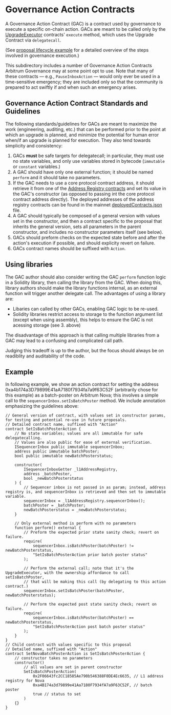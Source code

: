 # Governance Action Contracts
A Governance Action Contract (GAC) is a contract used by governance to execute a specific on-chain action. GACs are meant to be called only by the [UpgradeExecutor](../UpgradeExecutor.sol) contracts' `execute` method, which uses the Upgrade Contract via `delegatecall`. 

(See  [proposal lifecycle example](../../docs/proposal_lifecycle_example.md) for a detailed overview of the steps involved in governance execution.) 

This subdirectory includes a number of Governance Action Contracts Arbitrum Governance may at some point opt to use. Note that many of these contracts — e.g., `PauseInboxAction` — would only ever be used in a time-sensitive emergency; they are included only so that the community is prepared to act swiftly if and when such an emergency arises. 


## Governance Action Contract Standards and Guidelines

The following standards/guidelines for GACs are meant to maximize the work (engineering, auditing, etc.) that can be performed prior to the point at which an upgrade is planned, and minimize the potential for human error when/if an upgrade is planned for execution. They also tend towards simplicity and consistency:


1. GACs **must** be safe targets for delegatecall; in particular, they must use no state variables, and only use variables stored in bytecode (`immutable` or `constant` variables.) 
1. A GAC should have only one external function; it should be named `perform` and it should take no parameters. 
1. If the GAC needs to use a core protocol contract address, it should retrieve it from one of the [Address Registry contracts](../../src/gov-action-contracts/address-registries/L1AddressRegistry.sol) and set its value in the GAC's constructor (as opposed to passing int the core protocol contract address directly). The deployed addresses of the address registry contracts can be found in the mainnet [deployedContracts.json](../../files/mainnet/deployedContracts.json) file.
1. A GAC should typically be composed of a general version with values set in the constructor, and then a contract specific to the proposal that inherits the general version, sets all parameters in the parent constructor, and includes no constructor parameters itself (see below).
1. GACs should preform checks on the expected state before and after the action's execution if possible, and should explicity revert on failure.
1. GACs contract names should be suffixed with `Action`.

## Using libraries
The GAC author should also consider writing the GAC `perform` function logic in a Solidity library, then calling the library from the GAC. When doing this, library authors should make the library functions internal, as an external function will trigger another delegate call. 
The advantages of using a library are:
* Libaries can called by other GACs, enabling GAC logic to be re-used.
* Solidity libraries restrict access to storage to the function argument list (except when using assembly), this helps to ensure the GAC is not acessing storage (see 3. above)

The disadvantage of this approach is that calling multiple libraries from a GAC may lead to a confusing and complicated call path. 

Judging this tradeoff is up to the author, but the focus should always be on readiblity and auditability of the code.

## Example
In following example, we show an action contract for setting the address 0xa4b174a3D79899E41aA7180f7934fa7a9f63C52F (arbitrarily chose for this example) as a batch-poster on Arbitrum Nova; this involves a simple call to the `sequencerInbox.setIsBatchPoster` method. We include annotation emphasizing the guidelines above:



```solidity
// General version of contract, with values set in constructor params, for testing and potential re-use in future proposals.
// Detailed contract name, suffixed with "Action"
contract SetIsBatchPosterAction {
    // No state variables; values are all immutable for safe delegatecalling.
    // Values are also public for ease of external verification.
    ISequencerInbox public immutable sequencerInbox;
    address public immutable batchPoster;
    bool public immutable newBatchPosterstatus;

    constructor(
        ISequencerInboxGetter _l1AddressRegistry,
        address _batchPoster,
        bool _newBatchPosterstatus
    ) {
        // Sequencer inbox is not passed in as param; instead, address registry is, and sequencerInbox is retrieved and then set to immutable variable.
        sequencerInbox = _l1AddressRegistry.sequencerInbox();
        batchPoster = _batchPoster;
        newBatchPosterstatus = _newBatchPosterstatus;
    }

    // Only external method is perform with no parameters
    function perform() external {
        // Preform the expected prior state sanity check; revert on failure.
        require(
            sequencerInbox.isBatchPoster(batchPoster) != newBatchPosterstatus,
            "SetIsBatchPosterAction prior batch poster status"
        );

        // Perform the external call; note that it's the UpgradeExecutor, with the ownership affordance to call setIsBatchPoster,
        // that will be making this call (by delegating to this action contract.)
        sequencerInbox.setIsBatchPoster(batchPoster, newBatchPosterstatus);

        // Perform the expected post state sanity check; revert on failure.
        require(
            sequencerInbox.isBatchPoster(batchPoster) == newBatchPosterstatus,
            "SetIsBatchPosterAction post batch poster status"
        );
    }
}
// Child contract with values specific to this proposal
// Detailed name, suffixed with "Action"
contract SetNovaBatchPosterAction is SetIsBatchPosterAction {
    // constructor takes no parameters
    constructor()
        // all values are set in parent constructor
        SetIsBatchPosterAction(
            0x2F06643fc2CC18585Ae790b546388F0DE4Ec6635, // L1 address registry for Nova
            0xa4B174a3d79899e41Aa7180F7934fA7a9F63C52F, // batch poster
            true // status to set
        )
    {}
}

```
